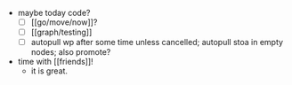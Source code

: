 - maybe today code?
  - [ ] [[go/move/now]]?
  - [ ] [[graph/testing]]
  - [ ] autopull wp after some time unless cancelled; autopull stoa in empty nodes; also promote?
- time with [[friends]]!
  - it is great.
